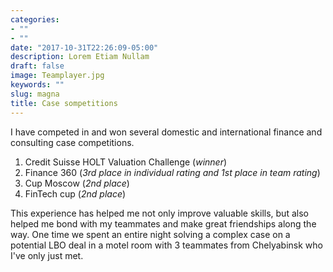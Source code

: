 ```yaml
---
categories:
- ""
- ""
date: "2017-10-31T22:26:09-05:00"
description: Lorem Etiam Nullam
draft: false
image: Teamplayer.jpg
keywords: ""
slug: magna
title: Case sompetitions
---
```


I have competed in and won several domestic and international finance and consulting case competitions.
1. Credit Suisse HOLT Valuation Challenge (*winner*)
2. Finance 360 (*3rd place in individual rating and 1st place in team rating*)
3. Cup Moscow (*2nd place*)
4. FinTech cup (*2nd place*)


This experience has helped me not only improve valuable skills, but also helped me bond with my teammates and make great friendships along the way. One time we spent an entire night solving a complex case on a potential LBO deal in a motel room with 3 teammates from Chelyabinsk who I've only just met.